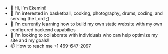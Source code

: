 - 👋 Hi, I’m Ekemini!
- 👀 I’m interested in basketball, cooking, photography, drums, coding, and serving the Lord ;)
- 🌱 I’m currently learning how to build my own static website with my own configured backend capabilies 
- 💞️ I’m looking to collaborate with individuals who can help optimize my site and my goals!
- 📫 How to reach me +1 469-647-2097

<!---
Ekemini33312/Ekemini33312 is a ✨ special ✨ repository because its `README.md` (this file) appears on your GitHub profile.
You can click the Preview link to take a look at your changes.
--->

